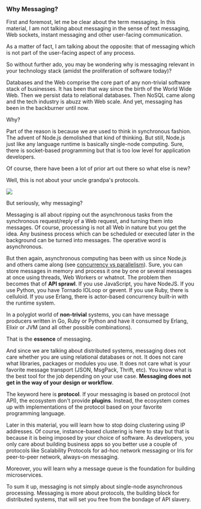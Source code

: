 <script>
  (function(i,s,o,g,r,a,m){i['GoogleAnalyticsObject']=r;i[r]=i[r]||function(){
  (i[r].q=i[r].q||[]).push(arguments)},i[r].l=1*new Date();a=s.createElement(o),
  m=s.getElementsByTagName(o)[0];a.async=1;a.src=g;m.parentNode.insertBefore(a,m)
  })(window,document,'script','//www.google-analytics.com/analytics.js','ga');

  ga('create', 'UA-71257746-1', 'auto');
  ga('send', 'pageview');

</script>

### Why Messaging?

First and foremost, let me be clear about the term messaging. In this material, I am not talking about messaging in the sense of text messaging, Web sockets, instant messaging and other user-facing communication.

As a matter of fact, I am talking about the opposite: that of messaging which is not part of the user-facing aspect of any process.

So without further ado, you may be wondering why is messaging relevant in your technology stack (amidst the proliferation of software today)?

Databases and the Web comprise the core part of any non-trivial software stack of businesses. It has been that way since the birth of the World Wide Web. Then we persist data to relational databases. Then NoSQL came along and the tech industry is abuzz with Web scale. And yet, messaging has been in the backburner until now.

Why?

Part of the reason is because we are used to think in synchronous fashion. The advent of Node.js demolished that kind of thinking. But still, Node.js just like any language runtime is basically single-node computing. Sure, there is socket-based programming but that is too low level for application developers.

Of course, there have been a lot of prior art out there so what else is new?

Well, this is not about your uncle grandpa's protocols.

<img src="https://itjumpstart.files.wordpress.com/2016/02/unclegrandpa.jpg">

But seriously, why messaging?

Messaging is all about ripping out the asynchronous tasks from the synchronous request/reply of a Web request, and turning them into messages. Of course, processing is not all Web in nature but you get the idea. Any business process which can be scheduled or executed later in the background can be turned into messages. The operative word is asynchronous.

But then again, asynchronous computing has been with us since Node.js and others came along (see [concurrency vs parallelism](https://github.com/IrisMQ/book/blob/master/principles/concurrency.md)). Sure, you can store messages in memory and process it one by one or several messages at once using threads, Web Workers or whatnot. The problem then becomes that of **API sprawl**. If you use JavaScript, you have NodeJS. If you use Python, you have Tornado IOLoop or gevent. If you use Ruby, there is celluloid. If you use Erlang, there is actor-based concurrency built-in with the runtime system.

In a polyglot world of **non-trivial** systems, you can have message producers written in Go, Ruby or Python and have it consumed by Erlang, Elixir or JVM (and all other possible combinations).

That is the **essence** of messaging.

And since we are talking about distributed systems, messaging does not care whether you are using relational databases or not. It does not  care what libraries, packages or modules you use. It does not care what is your favorite message transport (JSON, MsgPack, Thrift, etc). You know what is the best tool for the job depending on your use case. **Messaging does not get in the way of your design or workflow**.

The keyword here is **protocol**. If your messaging is based on protocol (not API), the ecosystem don't provide **plugins**. Instead, the ecosystem comes up with implementations of the protocol based on your favorite programming language.

Later in this material, you will learn how to stop doing clustering using IP addresses. Of course, instance-based clustering is here to stay but that is because it is being imposed by your choice of software. As developers, you only care about building business apps so you better use a couple of protocols like Scalability Protocols for ad-hoc network messaging or Iris for peer-to-peer network, always-on messaging.

Moreover, you will learn why a message queue is the foundation for building microservices.

To sum it up, messaging is not simply about single-node asynchronous processing. Messaging is more about protocols, the building block for distributed systems, that will set you free from the bondage of API slavery.

